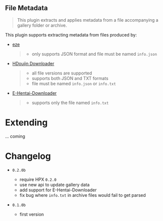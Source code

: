 File Metadata
----------------------------

> This plugin extracts and applies metadata from a file accompanying a gallery folder or archive.

This plugin supports extracting metadata from files produced by:

- [eze](https://dnsev-h.github.io/eze/)
    > - only supports JSON format and file must be named `info.json`
- [HDoujin Downloader](https://doujindownloader.com/)
    > - all file versions are supported
    > - supports both JSON and TXT formats
    > - file must be named `info.json` or `info.txt`
- [E-Hentai-Downloader](https://github.com/ccloli/E-Hentai-Downloader)
    > - supports only the file named `info.txt`

# Extending

... coming

# Changelog

- `0.2.0b`
    - require HPX `0.2.0`
    - use new api to update gallery data
    - add support for E-Hentai-Downloader
    - fix bug where `info.txt` in archive files would fail to get parsed

- `0.1.0b`
    - first version
